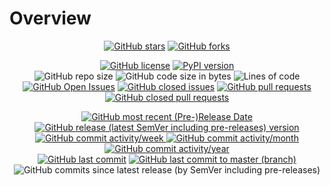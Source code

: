 # Overview

<p align="center">
  <a href="https://github.com/Shail-Shouryya/log_everywhere/stargazers"><img alt="GitHub stars" src="https://img.shields.io/github/stars/Shail-Shouryya/log_everywhere?color=yellow&labelColor=black&style=social&logo=github"></a>
  <a href="https://github.com/Shail-Shouryya/log_everywhere/network"><img alt="GitHub forks" src="https://img.shields.io/github/forks/Shail-Shouryya/log_everywhere?color=blue&labelColor=black&style=social&logo=github"></a>
</p>

<p align="center">
  <a href="https://github.com/Shail-Shouryya/log_everywhere/blob/master/LICENSE"><img alt="GitHub license" src="https://img.shields.io/github/license/Shail-Shouryya/log_everywhere?color=brightgreen&labelColor=black"></a>
  <a href="https://pypi.org/project/log-everywhere/"><img alt="PyPI version" src="https://img.shields.io/pypi/v/log_everywhere?&labelColor=black&label=PyPI"></a>
  <br>
  <img alt="GitHub repo size" src="https://img.shields.io/github/repo-size/Shail-Shouryya/log_everywhere?color=purple&labelColor=black">
  <img alt="GitHub code size in bytes" src="https://img.shields.io/github/languages/code-size/Shail-Shouryya/log_everywhere?color=purple&labelColor=black">
  <img alt="Lines of code" src="https://img.shields.io/tokei/lines/github/shail-shouryya/log_everywhere?color=purple&labelColor=black">
  <br>
  <a href="https://github.com/Shail-Shouryya/log_everywhere/issues"><img alt="GitHub Open Issues" src="https://img.shields.io/github/issues/Shail-Shouryya/log_everywhere?color=red&labelColor=black"></a>
  <a href="https://github.com/Shail-Shouryya/log_everywhere/issues?q=is%3Aissue+is%3Aclosed"><img alt="GitHub closed issues" src="https://img.shields.io/github/issues-closed/Shail-Shouryya/log_everywhere?color=darkgreen&labelColor=black"></a>
  <a href="https://github.com/Shail-Shouryya/log_everywhere/pulls"><img alt="GitHub pull requests" src="https://img.shields.io/github/issues-pr/Shail-Shouryya/log_everywhere?color=red&labelColor=black"></a>
  <a href="https://github.com/Shail-Shouryya/log_everywhere/pulls?q=is%3Apr+is%3Aclosed"><img alt="GitHub closed pull requests" src="https://img.shields.io/github/issues-pr-closed/Shail-Shouryya/log_everywhere?color=darkgreen&labelColor=black"></a>
</p>

<p align="center">
  <a href="https://github.com/Shail-Shouryya/log_everywhere/releases/latest"><img alt="GitHub most recent (Pre-)Release Date" src="https://img.shields.io/github/release-date-pre/Shail-Shouryya/log_everywhere?color=blueviolet&labelColor=black&label=most%20recent%20release%20date"></a>
  <br>
  <a href="https://github.com/Shail-Shouryya/log_everywhere/releases"><img alt="GitHub release (latest SemVer including pre-releases) version" src="https://img.shields.io/github/v/release/Shail-Shouryya/log_everywhere?include_prereleases&labelColor=black&label=GitHub%20release%20%28latest%20SemVer%20including%20pre-releases%29&sort=semver"></a>
  <br>
  <a href="http://github.com/Shail-Shouryya/log_everywhere/graphs/commit-activity">
    <img alt="GitHub commit activity/week" src="https://img.shields.io/github/commit-activity/w/Shail-Shouryya/log_everywhere?color=lightgreen&labelColor=black">
    <img alt="GitHub commit activity/month" src="https://img.shields.io/github/commit-activity/m/Shail-Shouryya/log_everywhere?color=lightgreen&labelColor=black">
    <img alt="GitHub commit activity/year" src="https://img.shields.io/github/commit-activity/y/Shail-Shouryya/log_everywhere?color=lightgreen&labelColor=black">
  </a>
  <br>
  <a href="https://github.com/Shail-Shouryya/log_everywhere/branches"><img alt="GitHub last commit" src="https://img.shields.io/github/last-commit/Shail-Shouryya/log_everywhere?color=pink&labelColor=black"></a>
  <a href="https://github.com/Shail-Shouryya/log_everywhere/commits/master"><img alt="GitHub last commit to master (branch)" src="https://img.shields.io/github/last-commit/Shail-Shouryya/log_everywhere/master?color=pink&labelColor=black&label=last%20commit%20to%20master"></a>
  <img alt="GitHub commits since latest release (by SemVer including pre-releases)" src="https://img.shields.io/github/commits-since/Shail-Shouryya/log_everywhere/latest/master?color=pink&labelColor=black&include_prereleases">
</p>
